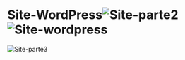 # Site-WordPress![Site-parte2](https://user-images.githubusercontent.com/89873040/146699623-cb1603ec-acee-48ea-a6e6-0d6e481ad49b.PNG)![Site-wordpress](https://user-images.githubusercontent.com/89873040/146699727-145a1d34-a510-43d4-8ab7-a8947f956a38.PNG)



![Site-parte3](https://user-images.githubusercontent.com/89873040/146699765-4bc2ac85-5c34-4ccd-a0e3-3f95b0cd1b7e.PNG)
